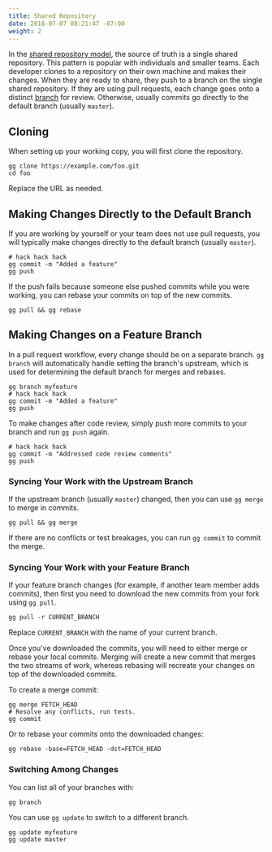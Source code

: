 ```yaml
---
title: Shared Repository
date: 2018-07-07 08:21:47 -07:00
weight: 2
---
```


In the [shared repository model][models], the source of truth is a single
shared repository. This pattern is popular with individuals and smaller teams.
Each developer clones to a repository on their own machine and makes their
changes. When they are ready to share, they push to a branch on the single
shared repository. If they are using pull requests, each change goes onto a
distinct [branch][] for review. Otherwise, usually commits go directly to the
default branch (usually `master`).

[models]: https://help.github.com/articles/about-collaborative-development-models/
[branch]: https://help.github.com/articles/about-branches/

<!--more-->

## Cloning

When setting up your working copy, you will first clone the repository.

```shell
gg clone https://example.com/foo.git
cd foo
```

Replace the URL as needed.

## Making Changes Directly to the Default Branch

If you are working by yourself or your team does not use pull requests, you will
typically make changes directly to the default branch (usually `master`).

```shell
# hack hack hack
gg commit -m "Added a feature"
gg push
```

If the push fails because someone else pushed commits while you were working,
you can rebase your commits on top of the new commits.

```shell
gg pull && gg rebase
```

## Making Changes on a Feature Branch

In a pull request workflow, every change should be on a separate branch. `gg
branch` will automatically handle setting the branch's upstream, which is used
for determining the default branch for merges and rebases.

```shell
gg branch myfeature
# hack hack hack
gg commit -m "Added a feature"
gg push
```

To make changes after code review, simply push more commits to your branch and
run `gg push` again.

```shell
# hack hack hack
gg commit -m "Addressed code review comments"
gg push
```

### Syncing Your Work with the Upstream Branch

If the upstream branch (usually `master`) changed, then you can use `gg merge`
to merge in commits.

```shell
gg pull && gg merge
```

If there are no conflicts or test breakages, you can run `gg commit` to commit
the merge.

### Syncing Your Work with your Feature Branch

If your feature branch changes (for example, if another team member adds
commits), then first you need to download the new commits from your fork using
`gg pull`.

```shell
gg pull -r CURRENT_BRANCH
```

Replace `CURRENT_BRANCH` with the name of your current branch.

Once you've downloaded the commits, you will need to either merge or rebase your
local commits. Merging will create a new commit that merges the two streams of
work, whereas rebasing will recreate your changes on top of the downloaded
commits.

To create a merge commit:

```shell
gg merge FETCH_HEAD
# Resolve any conflicts, run tests.
gg commit
```

Or to rebase your commits onto the downloaded changes:

```shell
gg rebase -base=FETCH_HEAD -dst=FETCH_HEAD
```

### Switching Among Changes

You can list all of your branches with:

```shell
gg branch
```

You can use `gg update` to switch to a different branch.

```shell
gg update myfeature
gg update master
```
